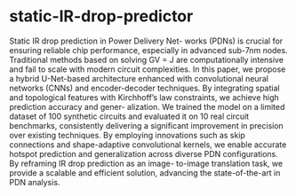 # static-IR-drop-predictor

Static IR drop prediction in Power Delivery Net- works (PDNs) is crucial for ensuring reliable chip performance, especially in advanced sub-7nm nodes. Traditional methods based on solving GV = J are computationally intensive and fail to scale with modern circuit complexities. In this paper, we propose a hybrid U-Net-based architecture enhanced with convolutional neural networks (CNNs) and encoder-decoder techniques. By integrating spatial and topological features with Kirchhoff’s law constraints, we achieve high prediction accuracy and gener- alization. We trained the model on a limited dataset of 100 synthetic circuits and evaluated it on 10 real circuit benchmarks, consistently delivering a significant improvement in precision over existing techniques. By employing innovations such as skip connections and shape-adaptive convolutional kernels, we enable accurate hotspot prediction and generalization across diverse PDN configurations. By reframing IR drop prediction as an image- to-image translation task, we provide a scalable and efficient solution, advancing the state-of-the-art in PDN analysis.
